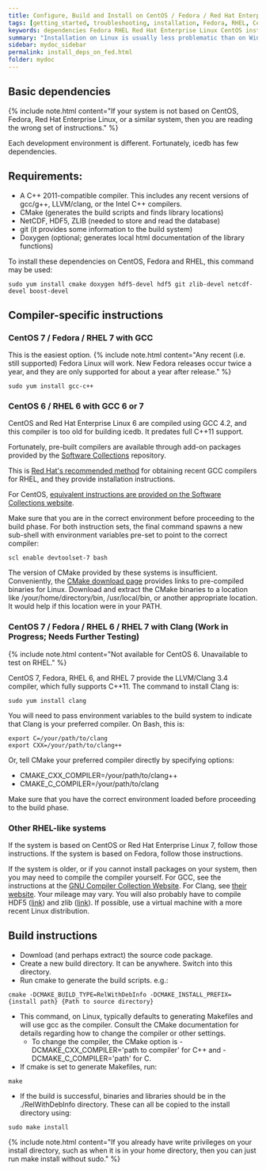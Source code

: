 ```yaml
---
title: Configure, Build and Install on CentOS / Fedora / Red Hat Enterprise Linux
tags: [getting_started, troubleshooting, installation, Fedora, RHEL, CentOS]
keywords: dependencies Fedora RHEL Red Hat Enterprise Linux CentOS install
summary: "Installation on Linux is usually less problematic than on Windows. However, CentOS and RHEL are rather conservative with their package choices, so additional steps may be required."
sidebar: mydoc_sidebar
permalink: install_deps_on_fed.html
folder: mydoc
---
```


## Basic dependencies

{% include note.html content="If your system is not based on CentOS, Fedora, Red Hat Enterprise Linux, or a similar system, then you are reading the wrong set of instructions." %}


Each development environment is different. Fortunately, icedb has few dependencies.

Requirements:
--------------

- A C++ 2011-compatible compiler. This includes any recent versions of gcc/g++, LLVM/clang, or the Intel C++ compilers.
- CMake (generates the build scripts and finds library locations)
- NetCDF, HDF5, ZLIB (needed to store and read the database)
- git (it provides some information to the build system)
- Doxygen (optional; generates local html documentation of the library functions)


To install these dependencies on CentOS, Fedora and RHEL, this command may be used:
```
sudo yum install cmake doxygen hdf5-devel hdf5 git zlib-devel netcdf-devel boost-devel
```

## Compiler-specific instructions

### CentOS 7 / Fedora / RHEL 7 with GCC

This is the easiest option.
{% include note.html content="Any recent (i.e. still supported) Fedora Linux will work. New Fedora releases occur twice a year, and they are only supported for about a year after release." %}

```
sudo yum install gcc-c++
```

### CentOS 6 / RHEL 6 with GCC 6 or 7

CentOS and Red Hat Enterprise Linux 6 are compiled using GCC 4.2, and this compiler is
too old for building icedb. It predates full C++11 support.

Fortunately, pre-built compilers are available through add-on packages provided by
the [Software Collections](https://www.softwarecollections.org) repository.

This is [Red Hat's recommended method](https://access.redhat.com/documentation/en-us/red_hat_enterprise_linux/7/html/developer_guide/scl-utils) for obtaining recent GCC compilers for RHEL, and they provide installation instructions.

For CentOS, [equivalent instructions are provided on the Software Collections website](https://www.softwarecollections.org/en/scls/rhscl/devtoolset-7/).

Make sure that you are in the correct environment before proceeding to the build phase.
For both instruction sets, the final command spawns a new sub-shell with environment variables pre-set to point to the correct compiler:
```
scl enable devtoolset-7 bash
```

The version of CMake provided by these systems is insufficient. Conveniently, the [CMake download page](https://cmake.org/download/) provides links to pre-compiled binaries for Linux. Download and extract the CMake binaries to a location like /your/home/directory/bin, /usr/local/bin, or another appropriate location. It would help if this location were in your PATH.

### CentOS 7 / Fedora / RHEL 6 / RHEL 7 with Clang (Work in Progress; Needs Further Testing)

{% include note.html content="Not available for CentOS 6. Unavailable to test on RHEL." %}

CentOS 7, Fedora, RHEL 6, and RHEL 7 provide the LLVM/Clang 3.4 compiler, which fully supports C++11. The command to install Clang is:
```
sudo yum install clang
```

You will need to pass environment variables to the build system to indicate that Clang is your preferred compiler. On Bash, this is:
```
export C=/your/path/to/clang
export CXX=/your/path/to/clang++
```
Or, tell CMake your preferred compiler directly by specifying options:
- CMAKE\_CXX\_COMPILER=/your/path/to/clang++
- CMAKE\_C\_COMPILER=/your/path/to/clang

Make sure that you have the correct environment loaded before proceeding to the build phase.

### Other RHEL-like systems

If the system is based on CentOS or Red Hat Enterprise Linux 7, follow those instructions.
If the system is based on Fedora, follow those instructions.

If the system is older, or if you cannot install packages on your system, then you may need to compile the compiler yourself. For GCC, see the instructions at the [GNU Compiler Collection Website](https://gcc.gnu.org/). For Clang, see [their website](https://clang.llvm.org/).
Your mileage may vary. You will also probably have to compile HDF5 ([link](https://www.hdfgroup.org/downloads/hdf5/)) and zlib ([link](https://zlib.net/)). If possible, use a virtual machine with a more recent Linux distribution.

## Build instructions


- Download (and perhaps extract) the source code package. 
- Create a new build directory. It can be anywhere. Switch into this directory.
- Run cmake to generate the build scripts. e.g.:
```
cmake -DCMAKE_BUILD_TYPE=RelWithDebInfo -DCMAKE_INSTALL_PREFIX={install path} {Path to source directory}
```
- This command, on Linux, typically defaults to generating Makefiles and will use gcc as the compiler. Consult the CMake
   documentation for details regarding how to change the compiler or other settings.
   - To change the compiler, the CMake option is -DCMAKE_CXX_COMPILER='path to compiler' for C++ and -DCMAKE\_C\_COMPILER='path' for C.
- If cmake is set to generate Makefiles, run:
```
make
```
- If the build is successful, binaries and libraries should be in the ./RelWithDebInfo directory. These can all be copied
to the install directory using:
```
sudo make install
```

{% include note.html content="If you already have write privileges on your install directory, such as when it is in your home directory, then you can just run make install without sudo." %}


